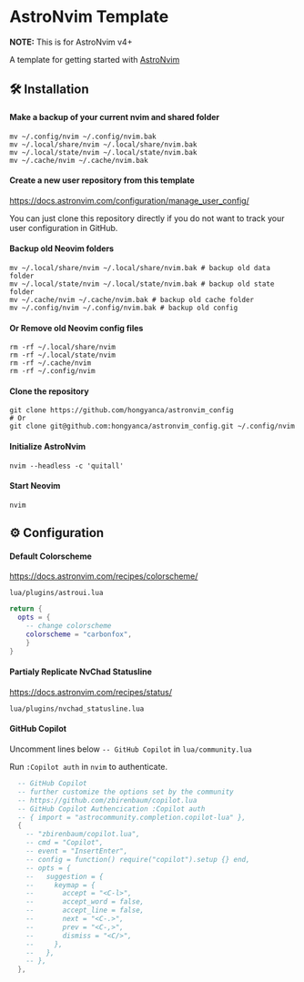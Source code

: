 # AstroNvim Template

**NOTE:** This is for AstroNvim v4+

A template for getting started with [AstroNvim](https://github.com/AstroNvim/AstroNvim)

## 🛠️ Installation

#### Make a backup of your current nvim and shared folder

```shell
mv ~/.config/nvim ~/.config/nvim.bak
mv ~/.local/share/nvim ~/.local/share/nvim.bak
mv ~/.local/state/nvim ~/.local/state/nvim.bak
mv ~/.cache/nvim ~/.cache/nvim.bak
```

#### Create a new user repository from this template

https://docs.astronvim.com/configuration/manage_user_config/

You can just clone this repository directly if you do not want to track your user configuration in GitHub.

#### Backup old Neovim folders

```
mv ~/.local/share/nvim ~/.local/share/nvim.bak # backup old data folder
mv ~/.local/state/nvim ~/.local/state/nvim.bak # backup old state folder
mv ~/.cache/nvim ~/.cache/nvim.bak # backup old cache folder
mv ~/.config/nvim ~/.config/nvim.bak # backup old config
```

#### Or Remove old Neovim config files

```
rm -rf ~/.local/share/nvim
rm -rf ~/.local/state/nvim
rm -rf ~/.cache/nvim
rm -rf ~/.config/nvim
```

#### Clone the repository

```shell
git clone https://github.com/hongyanca/astronvim_config
# Or
git clone git@github.com:hongyanca/astronvim_config.git ~/.config/nvim
```

#### Initialize AstroNvim

```shell
nvim --headless -c 'quitall'
```

#### Start Neovim

```shell
nvim
```



## ⚙️ Configuration

#### Default Colorscheme

https://docs.astronvim.com/recipes/colorscheme/

`lua/plugins/astroui.lua`

```lua
return {
  opts = {
    -- change colorscheme
    colorscheme = "carbonfox",
	}
}
```

#### Partialy Replicate NvChad Statusline

https://docs.astronvim.com/recipes/status/

`lua/plugins/nvchad_statusline.lua`

#### GitHub Copilot

Uncomment lines below `-- GitHub Copilot` in `lua/community.lua`

Run `:Copilot auth` in `nvim` to authenticate.

```lua
  -- GitHub Copilot
  -- further customize the options set by the community
  -- https://github.com/zbirenbaum/copilot.lua
  -- GitHub Copilot Authencication :Copilot auth
  -- { import = "astrocommunity.completion.copilot-lua" },
  { 
    -- "zbirenbaum/copilot.lua",
    -- cmd = "Copilot",
    -- event = "InsertEnter",
    -- config = function() require("copilot").setup {} end,
    -- opts = {
    --   suggestion = {
    --     keymap = {
    --       accept = "<C-l>",
    --       accept_word = false,
    --       accept_line = false,
    --       next = "<C-.>",
    --       prev = "<C-,>",
    --       dismiss = "<C/>",
    --     },
    --   },
    -- },
  },
```



